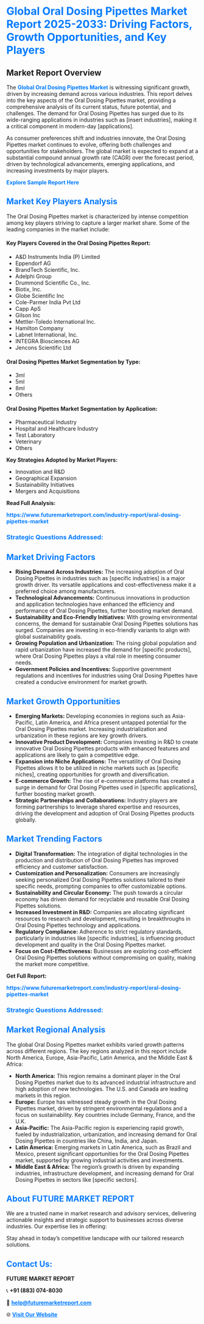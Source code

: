 <h1 style="color: #007BFF;">Global Oral Dosing Pipettes Market Report 2025-2033: Driving Factors, Growth Opportunities, and Key Players</h1>

<section id="overview">
<h2>Market Report Overview</h2>
<p>The <a href="https://www.futuremarketreport.com/industry-report/oral-dosing-pipettes-market" style="color: #007BFF; text-decoration: none;"><strong>Global Oral Dosing Pipettes Market</strong></a> is witnessing significant growth, driven by increasing demand across various industries. This report delves into the key aspects of the Oral Dosing Pipettes market, providing a comprehensive analysis of its current status, future potential, and challenges. The demand for Oral Dosing Pipettes has surged due to its wide-ranging applications in industries such as [insert industries], making it a critical component in modern-day [applications].</p>
<p>As consumer preferences shift and industries innovate, the Oral Dosing Pipettes market continues to evolve, offering both challenges and opportunities for stakeholders. The global market is expected to expand at a substantial compound annual growth rate (CAGR) over the forecast period, driven by technological advancements, emerging applications, and increasing investments by major players.</p>
</section>

<section id="overview">
<p><a href="https://www.futuremarketreport.com/request-sample/reportId=77598" style="color: #007BFF; text-decoration: none;"><strong>Explore Sample Report Here</strong></a></p>
</section>

<section id="key-players">
<h2 style="color: #007BFF;">Market Key Players Analysis</h2>
<p>The Oral Dosing Pipettes market is characterized by intense competition among key players striving to capture a larger market share. Some of the leading companies in the market include:</p>
<h4>Key Players Covered in the Oral Dosing Pipettes Report:</h4>
<ul><li>A&amp;D Instruments India (P) Limited</li><li>Eppendorf AG</li><li>BrandTech Scientific, Inc.</li><li>Adelphi Group</li><li>Drummond Scientific Co., Inc.</li><li>Biotix, Inc.</li><li>Globe Scientific Inc</li><li>Cole-Parmer India Pvt Ltd</li><li>Capp ApS</li><li>Gilson Inc</li><li>Mettler-Toledo International Inc.</li><li>Hamilton Company</li><li>Labnet International, Inc.</li><li>INTEGRA Biosciences AG</li><li>Jencons Scientific Ltd</li></ul>
<h4>Oral Dosing Pipettes Market Segmentation by Type:</h4>
<ul><li>3ml</li><li>5ml</li><li>8ml</li><li>Others</li></ul>

<h4>Oral Dosing Pipettes Market Segmentation by Application:</h4>
<ul><li>Pharmaceutical Industry</li><li>Hospital and Healthcare Industry</li><li>Test Laboratory</li><li>Veterinary</li><li>Others</li></ul>
<p><strong>Key Strategies Adopted by Market Players:</strong></p>
<ul>
<li>Innovation and R&D</li>
<li>Geographical Expansion</li>
<li>Sustainability Initiatives</li>
<li>Mergers and Acquisitions</li>
</ul>
</section>

<section>
<p><strong>Read Full Analysis: </strong></p><a href="https://www.futuremarketreport.com/industry-report/oral-dosing-pipettes-market" style="color: #007BFF; text-decoration: none;"><strong>https://www.futuremarketreport.com/industry-report/oral-dosing-pipettes-market</strong></a>
<h3 style="color: #007BFF;">Strategic Questions Addressed:</h3>
</section>

<section id="driving-factors">
<h2 style="color: #007BFF;">Market Driving Factors</h2>
<ul>
<li><strong>Rising Demand Across Industries:</strong> The increasing adoption of Oral Dosing Pipettes in industries such as [specific industries] is a major growth driver. Its versatile applications and cost-effectiveness make it a preferred choice among manufacturers.</li>
<li><strong>Technological Advancements:</strong> Continuous innovations in production and application technologies have enhanced the efficiency and performance of Oral Dosing Pipettes, further boosting market demand.</li>
<li><strong>Sustainability and Eco-Friendly Initiatives:</strong> With growing environmental concerns, the demand for sustainable Oral Dosing Pipettes solutions has surged. Companies are investing in eco-friendly variants to align with global sustainability goals.</li>
<li><strong>Growing Population and Urbanization:</strong> The rising global population and rapid urbanization have increased the demand for [specific products], where Oral Dosing Pipettes plays a vital role in meeting consumer needs.</li>
<li><strong>Government Policies and Incentives:</strong> Supportive government regulations and incentives for industries using Oral Dosing Pipettes have created a conducive environment for market growth.</li>
</ul>
</section>

<section id="growth-opportunities">
<h2 style="color: #007BFF;">Market Growth Opportunities</h2>
<ul>
<li><strong>Emerging Markets:</strong> Developing economies in regions such as Asia-Pacific, Latin America, and Africa present untapped potential for the Oral Dosing Pipettes market. Increasing industrialization and urbanization in these regions are key growth drivers.</li>
<li><strong>Innovative Product Development:</strong> Companies investing in R&D to create innovative Oral Dosing Pipettes products with enhanced features and applications are likely to gain a competitive edge.</li>
<li><strong>Expansion into Niche Applications:</strong> The versatility of Oral Dosing Pipettes allows it to be utilized in niche markets such as [specific niches], creating opportunities for growth and diversification.</li>
<li><strong>E-commerce Growth:</strong> The rise of e-commerce platforms has created a surge in demand for Oral Dosing Pipettes used in [specific applications], further boosting market growth.</li>
<li><strong>Strategic Partnerships and Collaborations:</strong> Industry players are forming partnerships to leverage shared expertise and resources, driving the development and adoption of Oral Dosing Pipettes products globally.</li>
</ul>
</section>

<section id="trending-factors">
<h2 style="color: #007BFF;">Market Trending Factors</h2>
<ul>
<li><strong>Digital Transformation:</strong> The integration of digital technologies in the production and distribution of Oral Dosing Pipettes has improved efficiency and customer satisfaction.</li>
<li><strong>Customization and Personalization:</strong> Consumers are increasingly seeking personalized Oral Dosing Pipettes solutions tailored to their specific needs, prompting companies to offer customizable options.</li>
<li><strong>Sustainability and Circular Economy:</strong> The push towards a circular economy has driven demand for recyclable and reusable Oral Dosing Pipettes solutions.</li>
<li><strong>Increased Investment in R&D:</strong> Companies are allocating significant resources to research and development, resulting in breakthroughs in Oral Dosing Pipettes technology and applications.</li>
<li><strong>Regulatory Compliance:</strong> Adherence to strict regulatory standards, particularly in industries like [specific industries], is influencing product development and quality in the Oral Dosing Pipettes market.</li>
<li><strong>Focus on Cost-Effectiveness:</strong> Businesses are exploring cost-efficient Oral Dosing Pipettes solutions without compromising on quality, making the market more competitive.</li>
</ul>
</section>

<section>
<p><strong>Get Full Report: </strong></p><a href="https://www.futuremarketreport.com/industry-report/oral-dosing-pipettes-market" style="color: #007BFF; text-decoration: none;"><strong>https://www.futuremarketreport.com/industry-report/oral-dosing-pipettes-market</strong></a>
<h3 style="color: #007BFF;">Strategic Questions Addressed:</h3>
</section>


<section id="regional-analysis">
<h2 style="color: #007BFF;">Market Regional Analysis</h2>
<p>The global Oral Dosing Pipettes market exhibits varied growth patterns across different regions. The key regions analyzed in this report include North America, Europe, Asia-Pacific, Latin America, and the Middle East & Africa:</p>
<ul>
<li><strong>North America:</strong> This region remains a dominant player in the Oral Dosing Pipettes market due to its advanced industrial infrastructure and high adoption of new technologies. The U.S. and Canada are leading markets in this region.</li>
<li><strong>Europe:</strong> Europe has witnessed steady growth in the Oral Dosing Pipettes market, driven by stringent environmental regulations and a focus on sustainability. Key countries include Germany, France, and the U.K.</li>
<li><strong>Asia-Pacific:</strong> The Asia-Pacific region is experiencing rapid growth, fueled by industrialization, urbanization, and increasing demand for Oral Dosing Pipettes in countries like China, India, and Japan.</li>
<li><strong>Latin America:</strong> Emerging markets in Latin America, such as Brazil and Mexico, present significant opportunities for the Oral Dosing Pipettes market, supported by growing industrial activities and investments.</li>
<li><strong>Middle East & Africa:</strong> The region’s growth is driven by expanding industries, infrastructure development, and increasing demand for Oral Dosing Pipettes in sectors like [specific sectors].</li>
</ul>
</section>

<footer>
<h2 style="color: #007BFF;">About FUTURE MARKET REPORT</h2>
<p>We are a trusted name in market research and advisory services, delivering actionable insights and strategic support to businesses across diverse industries. Our expertise lies in offering:</p>

<p>Stay ahead in today’s competitive landscape with our tailored research solutions.</p>

<h2 style="color: #007BFF;">Contact Us:</h2>
<p><strong>FUTURE MARKET REPORT</strong></p>
<p>📞 <strong>+91 (883) 074-8030</strong></p>
<p>📧 <strong><a href="mailto:help@futuremarketreport.com" style="color: #007BFF;">help@futuremarketreport.com</a></strong></p>
<p>🌐 <strong><a href="https://www.futuremarketreport.com/" style="color: #007BFF;">Visit Our Website</a></strong></p>
</footer>